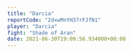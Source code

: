 ```yaml
---
title: "Darcia"
reportCode: "2dxwMnYH37rFJfN1"
player: "Darcia"
fight: "Shade of Aran"
date: 2021-06-30T19:09:58.934000+00:00
---
```

